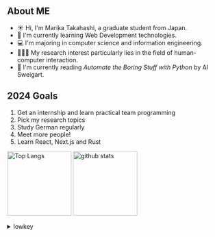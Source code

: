 ## About ME
- ☀ Hi, I'm Marika Takahashi, a graduate student from Japan.
- 🌱 I'm currently learning Web Development technologies.
- 💻 I'm majoring in computer science and information engineering.
- 🧑‍🤝‍🧑 My research interest particularly lies in the field of human-computer interaction.
- 📖 I'm currently reading _Automate the Boring Stuff with Python_ by Al Sweigart.

## 2024 Goals
1. Get an internship and learn practical team programming
2. Pick my research topics
3. Study German regularly
4. Meet more people!
5. Learn React, Next.js and Rust

<p align="left"> 
  <img alt="Top Langs" height="150px" src="https://github-readme-stats.vercel.app/api/top-langs/?username=b08902094&layout=compact&show_icons=true" />
  <img alt="github stats" height="150px" src="https://github-readme-stats.vercel.app/api?username=b08902094&&show_icons=true" />
</p>
<details>
<summary>lowkey</summary>
  I'm debating whether I should put these stats out on my readme (because yes it is obviously not A+)... でもCから始まるってことは伸び代しかないってことなんだよね^^
</details>
